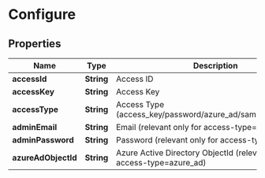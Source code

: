 

# Configure

## Properties

Name | Type | Description | Notes
------------ | ------------- | ------------- | -------------
**accessId** | **String** | Access ID |  [optional]
**accessKey** | **String** | Access Key |  [optional]
**accessType** | **String** | Access Type (access_key/password/azure_ad/saml/ldap/aws_iam) |  [optional]
**adminEmail** | **String** | Email (relevant only for access-type&#x3D;password) |  [optional]
**adminPassword** | **String** | Password (relevant only for access-type&#x3D;password) |  [optional]
**azureAdObjectId** | **String** | Azure Active Directory ObjectId (relevant only for access-type&#x3D;azure_ad) |  [optional]



